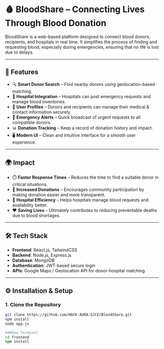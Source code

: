 # 🩸 BloodShare – Connecting Lives Through Blood Donation  

BloodShare is a web-based platform designed to connect blood donors, recipients, and hospitals in real time. It simplifies the process of finding and requesting blood, especially during emergencies, ensuring that no life is lost due to delays.  

---

## 🚀 Features  

- 🔍 **Smart Donor Search** – Find nearby donors using geolocation-based matching.  
- 🏥 **Hospital Integration** – Hospitals can post emergency requests and manage blood inventories.  
- 👤 **User Profiles** – Donors and recipients can manage their medical & contact information securely.  
- 📢 **Emergency Alerts** – Quick broadcast of urgent requests to all compatible donors.  
- 📊 **Donation Tracking** – Keep a record of donation history and impact.  
- 🖥️ **Modern UI** – Clean and intuitive interface for a smooth user experience.  

---

## 🌍 Impact  

- ⏱️ **Faster Response Times** – Reduces the time to find a suitable donor in critical situations.  
- 💉 **Increased Donations** – Encourages community participation by making donation easier and more transparent.  
- 🏥 **Hospital Efficiency** – Helps hospitals manage blood requests and availability better.  
- ❤️ **Saving Lives** – Ultimately contributes to reducing preventable deaths due to blood shortages.  

---

## 🛠️ Tech Stack  

- **Frontend**: React.js, TailwindCSS  
- **Backend**: Node.js, Express.js  
- **Database**: MongoDB  
- **Authentication**: JWT-based secure login  
- **APIs**: Google Maps / Geolocation API for donor-hospital matching  

---

## ⚙️ Installation & Setup  

### 1. Clone the Repository  
```bash
git clone https://github.com/HACK-AURA-SJCE/BloodShare.git
npm install
node app.js

###New Terminal
cd frontend
npm install
